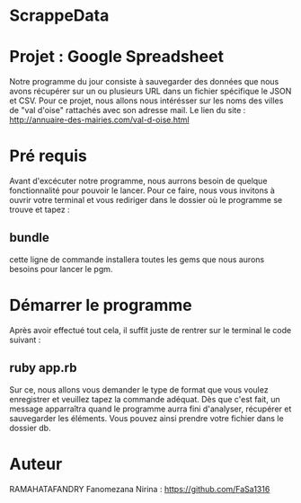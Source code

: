 # ScrappeData
# Projet : Google Spreadsheet
Notre programme du jour consiste à sauvegarder des données que nous avons récupérer sur un ou plusieurs URL dans un fichier spécifique le JSON et CSV. Pour ce projet, nous allons nous intérésser sur les noms des villes de "val d'oise" rattachés avec son adresse mail. Le lien du site : http://annuaire-des-mairies.com/val-d-oise.html 

# Pré requis
Avant d'excécuter notre programme, nous aurrons besoin de quelque fonctionnalité pour pouvoir le lancer. Pour ce faire, nous vous invitons à ouvrir votre terminal et vous rediriger dans le dossier où le programme se trouve et tapez : 
## bundle
cette ligne de commande installera toutes les gems que nous aurons besoins pour lancer le pgm.

# Démarrer le programme
Après avoir effectué tout cela, il suffit juste de rentrer sur le terminal le code suivant : 
## ruby app.rb
Sur ce, nous allons vous demander le type de format que vous voulez enregistrer et veuillez tapez la commande adéquat. Dès que c'est fait, un message apparraîtra quand le programme aurra fini d'analyser, récupérer et sauvegarder les éléments.
Vous pouvez ainsi prendre votre fichier dans le dossier db.

# Auteur
RAMAHATAFANDRY Fanomezana Nirina : https://github.com/FaSa1316
